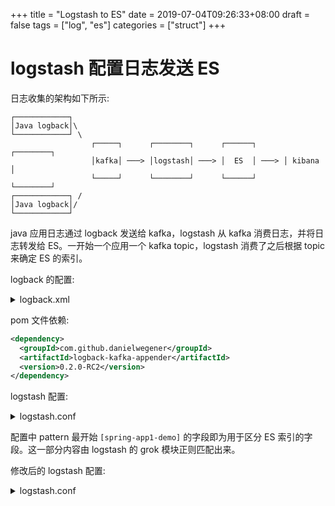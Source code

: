 +++
title = "Logstash to ES"
date = 2019-07-04T09:26:33+08:00
draft = false
tags = ["log", "es"]
categories = ["struct"]
+++

# logstash 配置日志发送 ES

日志收集的架构如下所示:

```
┌────────────┐
│Java logback│\
└────────────┘ \
                  ┌─────┐      ┌────────┐      ┌──────┐      ┌────────┐
                  │kafka│ ───> │logstash│ ───> │  ES  │ ───> │ kibana │
                  └─────┘      └────────┘      └──────┘      └────────┘
┌────────────┐ /
│Java logback│/
└────────────┘
```

java 应用日志通过 logback 发送给 kafka，logstash 从 kafka 消费日志，并将日志转发给 ES。一开始一个应用一个 kafka topic，logstash 消费了之后根据 topic 来确定 ES 的索引。

logback 的配置:

<details>
<summary>logback.xml</summary>

```xml
<appender name="KAFKA" class="com.github.danielwegener.logback.kafka.KafkaAppender">
  <encoder class="ch.qos.logback.classic.encoder.PatternLayoutEncoder"  charset="UTF-8" >
      <pattern>%d{yyyy-MM-dd HH:mm:ss.SSS} [%thread] %-5level %logger{50} - %msg%n</pattern>
  </encoder>
  <topic>spring-boot-demo</topic>
  <keyingStrategy class="com.github.danielwegener.logback.kafka.keying.NoKeyKeyingStrategy"/>
  <deliveryStrategy class="com.github.danielwegener.logback.kafka.delivery.AsynchronousDeliveryStrategy"/>
  <producerConfig>bootstrap.servers=192.168.0.107:9092</producerConfig>
　 　　<producerConfig>retries=1</producerConfig>
　 　　<producerConfig>batch-size=16384</producerConfig>
　 　　<producerConfig>buffer-memory=33554432</producerConfig>
　 　　<producerConfig>properties.max.request.size==2097152</producerConfig>
</appender>
<logger name="com.cheon.demo" level="INFO" additivity="false">
    <appender-ref ref="KAFKA" />
</logger>
```
</details>

pom 文件依赖:

```xml
<dependency>
  <groupId>com.github.danielwegener</groupId>
  <artifactId>logback-kafka-appender</artifactId>
  <version>0.2.0-RC2</version>
</dependency>
```

logstash 配置:

<details>
<summary>logstash.conf</summary>
```
input {
    kafka {
        id => "spring-boot-demo"
        bootstrap_servers => "192.168.0.107:9092"
        group_id => "spring-boot-demo"
        topics_pattern => "spring-boot-demo"
        consumer_threads => 3
        decorate_events => true
        auto_offset_reset => "earliest"
    }
}

filter {
    ruby {
        code => "event.set('timestamp', event.get('@timestamp').time.localtime)"
    }
    ruby {
        code => "event.set('@timestamp', event.get('timestamp'))"
    }

    mutate {
        remove_field => ["timestamp"]
    }
}

output {
    stdout{
    }
    elasticsearch {
       hosts => "http://192.168.0.112:9200"
       index => "%{[@metadata][kafka][topic]}-%{+YYYY-MM-dd}"
    }
}
```
</details>

正常运行了一段时间之后，日志发送 kafka 报错了。查看了才发现是 kafka topic 数量达到限制了。改变方案，将同一项目下应用的日志发送给一个 topic，在日志开头添加索引字段用于区分 ES 索引。

修改后的 logback 的配置:

<details>
<summary>logback.xml</summary>

```xml
<appender name="KAFKA" class="com.github.danielwegener.logback.kafka.KafkaAppender">
  <encoder class="ch.qos.logback.classic.encoder.PatternLayoutEncoder"  charset="UTF-8" >
      <pattern>[spring-app1-demo] %d{yyyy-MM-dd HH:mm:ss.SSS} [%thread] %-5level %logger{50} - %msg%n</pattern>
  </encoder>
  <topic>spring-boot-demo</topic>
  <keyingStrategy class="com.github.danielwegener.logback.kafka.keying.NoKeyKeyingStrategy"/>
  <deliveryStrategy class="com.github.danielwegener.logback.kafka.delivery.AsynchronousDeliveryStrategy"/>
  <producerConfig>bootstrap.servers=192.168.0.107:9092</producerConfig>
　 　　<producerConfig>retries=1</producerConfig>
　 　　<producerConfig>batch-size=16384</producerConfig>
　 　　<producerConfig>buffer-memory=33554432</producerConfig>
　 　　<producerConfig>properties.max.request.size==2097152</producerConfig>
</appender>
<logger name="com.cheon.demo" level="INFO" additivity="false">
    <appender-ref ref="KAFKA" />
</logger>
```
</details>

配置中 pattern 最开始 `[spring-app1-demo]` 的字段即为用于区分 ES 索引的字段。这一部分内容由 logstash 的 grok 模块正则匹配出来。

修改后的 logstash 配置:

<details>
<summary>logstash.conf</summary>
```
input {
    kafka {
        id => "spring-boot-demo"
        bootstrap_servers => "192.168.0.107:9092"
        group_id => "spring-boot-demo"
        topics_pattern => "spring-boot-demo"
        consumer_threads => 3
        decorate_events => true
        auto_offset_reset => "earliest"
    }
}

filter {
    ruby {
        code => "event.set('timestamp', event.get('@timestamp').time.localtime)"
    }
    ruby {
        code => "event.set('@timestamp', event.get('timestamp'))"
    }

    mutate {
        remove_field => ["timestamp"]
    }

    grok {
        match => {
            "message" => "\[(?<index_name>[^ ]*)\]"
        }
    }

}

output {
    stdout{
    }
    elasticsearch {
       hosts => "http://192.168.0.112:9200"
       index => "%{[@metadata][kafka][topic]}-%{index_name}-%{+YYYY-MM-dd}"
    }
}
```
</details>

根据配置可以预测，ES 的索引应为 `spring-boot-demo-spring-app1-demo-2019-07-04`。

运行一段时间后，项目组有新的需求，需要将日志各个字段解析以便于做统计分析。这里就需要修改`grok`的正则。并且由于一个topic中有多个应用的日志，每个应用的日志格式可能不一样，所以可以写多个正则表达式，匹配不到就用下一个正则。测试 grok 正则可以用[grok debugger](grokdebug.herokuapp.com)网站。

最终的配置:

```
input {
    kafka {
        id => "spring-boot-demo"
        bootstrap_servers => "192.168.0.107:9092"
        group_id => "spring-boot-demo"
        topics_pattern => "spring-boot-demo"
        consumer_threads => 3
        decorate_events => true
        auto_offset_reset => "earliest"
    }
}

filter {
    ruby {
        code => "event.set('timestamp', event.get('@timestamp').time.localtime)"
    }
    ruby {
        code => "event.set('@timestamp', event.get('timestamp'))"
    }

    mutate {
        remove_field => ["timestamp"]
    }

    grok {
        match => {
            "message" => ["\[(?<index_name>[A-Za-z\-_0-9]*)\] (?<date>[0-9]{4}-[0-9]{1,2}-[0-9]{1,2} [0-9]{1,2}:[0-9]{1,2}:[0-9]{1,2}.[0-9]{3}) (?<level>[A-Z]*) \[[^ ]*\] \- \[[^ ]*\] \[(?<api_id>[^ ]*)\] \[(?<request_addr>[^,]*),(?<request_start>[0-9]*),(?<request_end>[0-9]*),(?<response_time>[0-9]*)\] (?<status>[0-9]*) : (?<request_and_response>.*)","\[(?<index_name>[a-zA-Z\-1-9]*)\]"]
        }
    }

    mutate {
        convert => ["response_time", "integer"]
    }
}

output {
    stdout{
    }
    elasticsearch {
       hosts => "http://192.168.0.112:9200"
       index => "%{[@metadata][kafka][topic]}-%{index_name}-%{+YYYY-MM-dd}"
    }
}
```

注意配置中正则解析结束后还将`response_time`做了数据类型转化，专成了整数类型，便于分析。
